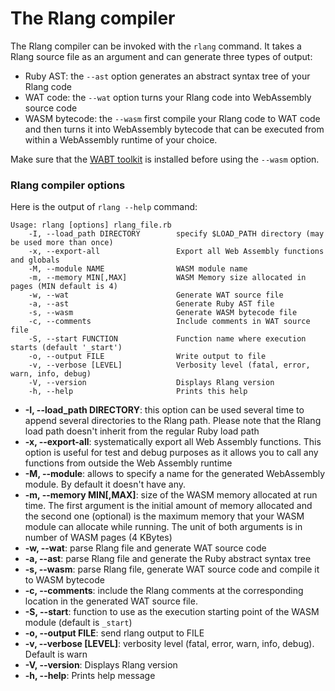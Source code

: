 # The Rlang compiler

The Rlang compiler can be invoked with the `rlang` command. It takes a Rlang source file as an argument and can generate three types of output:
* Ruby AST: the `--ast` option generates an abstract syntax tree of your Rlang code
* WAT code: the `--wat` option turns your Rlang code into WebAssembly source code
* WASM bytecode: the `--wasm` first compile your Rlang code to WAT code and then turns it into WebAssembly bytecode that can be executed from within a WebAssembly runtime of your choice.

Make sure that the [WABT toolkit](https://github.com/WebAssembly/wabt) is installed before using the `--wasm` option. 

### Rlang compiler options
Here is the output of `rlang --help` command:

```
Usage: rlang [options] rlang_file.rb
    -I, --load_path DIRECTORY        specify $LOAD_PATH directory (may be used more than once)
    -x, --export-all                 Export all Web Assembly functions and globals
    -M, --module NAME                WASM module name
    -m, --memory MIN[,MAX]           WASM Memory size allocated in pages (MIN default is 4)
    -w, --wat                        Generate WAT source file
    -a, --ast                        Generate Ruby AST file
    -s, --wasm                       Generate WASM bytecode file
    -c, --comments                   Include comments in WAT source file
    -S, --start FUNCTION             Function name where execution starts (default '_start')
    -o, --output FILE                Write output to file
    -v, --verbose [LEVEL]            Verbosity level (fatal, error, warn, info, debug)
    -V, --version                    Displays Rlang version
    -h, --help                       Prints this help
```
* **-I, --load_path DIRECTORY**: this option can be used several time to append several directories to the Rlang path. Please note that the Rlang load path doesn't inherit from the regular Ruby load path
* **-x, --export-all**: systematically export all Web Assembly functions. This option is useful for test and debug purposes as it allows you to call any functions from outside the Web Assembly runtime
* **-M, --module**: allows to specify a name for the generated WebAssembly module. By default it doesn't have any.
* **-m, --memory MIN[,MAX]**: size of the WASM memory allocated at run time. The first argument is the initial amount of memory allocated and the second one (optional) is the maximum memory that your WASM module can allocate while running. The unit of both arguments is in number of WASM pages (4 KBytes)
* **-w, --wat**: parse Rlang file and generate WAT source code
* **-a, --ast**: parse Rlang file and generate the Ruby abstract syntax tree
* **-s, --wasm**: parse Rlang file, generate WAT source code and compile it to WASM bytecode
* **-c, --comments**: include the Rlang comments at the corresponding location in the generated WAT source file.
* **-S, --start**: function to use as the execution starting point of the WASM module (default is `_start`)
* **-o, --output FILE**: send rlang output to FILE
* **-v, --verbose [LEVEL]**: verbosity level (fatal, error, warn, info, debug). Default is warn
* **-V, --version**: Displays Rlang version
* **-h, --help**: Prints help message
